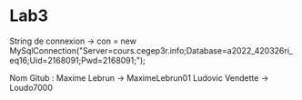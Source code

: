 # Lab3
String de connexion -> con = new MySqlConnection("Server=cours.cegep3r.info;Database=a2022_420326ri_eq16;Uid=2168091;Pwd=2168091;");

Nom Gitub :
Maxime Lebrun -> MaximeLebrun01
Ludovic Vendette -> Loudo7000
